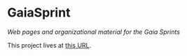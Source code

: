 # GaiaSprint
*Web pages and organizational material for the Gaia Sprints*

This project lives at [this URL](http://davidwhogg.github.io/GaiaSprint/).
